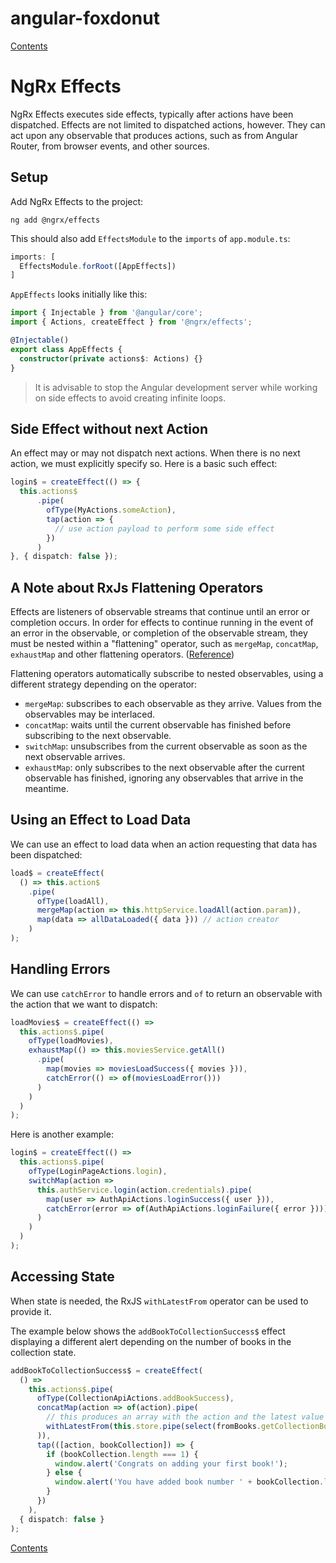 # angular-foxdonut

[Contents](../README.md#angular-foxdonut)

# NgRx Effects

NgRx Effects executes side effects, typically after actions have been dispatched. Effects are not
limited to dispatched actions, however. They can act upon any observable that produces actions, such
as from Angular Router, from browser events, and other sources.

## Setup

Add NgRx Effects to the project:

```
ng add @ngrx/effects
```

This should also add `EffectsModule` to the `imports` of `app.module.ts`:

```typescript
imports: [
  EffectsModule.forRoot([AppEffects])
]
```

`AppEffects` looks initially like this:

```typescript
import { Injectable } from '@angular/core';
import { Actions, createEffect } from '@ngrx/effects';

@Injectable()
export class AppEffects {
  constructor(private actions$: Actions) {}
}
```

> It is advisable to stop the Angular development server while working on side effects to avoid
> creating infinite loops.

## Side Effect without next Action

An effect may or may not dispatch next actions. When there is no next action, we must explicitly
specify so. Here is a basic such effect:

```typescript
login$ = createEffect(() => {
  this.actions$
      .pipe(
        ofType(MyActions.someAction),
        tap(action => {
          // use action payload to perform some side effect
        })
      )
}, { dispatch: false });
```

## A Note about RxJs Flattening Operators

Effects are listeners of observable streams that continue until an error or completion occurs. In
order for effects to continue running in the event of an error in the observable, or completion of
the observable stream, they must be nested within a "flattening" operator, such as `mergeMap`,
`concatMap`, `exhaustMap` and other flattening operators.
([Reference](https://ngrx.io/guide/effects#handling-errors))

Flattening operators automatically subscribe to nested observables, using a different strategy
depending on the operator:

- `mergeMap`: subscribes to each observable as they arrive. Values from the observables may be
  interlaced.
- `concatMap`: waits until the current observable has finished before subscribing to the next
  observable.
- `switchMap`: unsubscribes from the current observable as soon as the next observable arrives.
- `exhaustMap`: only subscribes to the next observable after the current observable has finished,
  ignoring any observables that arrive in the meantime.

## Using an Effect to Load Data

We can use an effect to load data when an action requesting that data has been dispatched:

```typescript
load$ = createEffect(
  () => this.action$
    .pipe(
      ofType(loadAll),
      mergeMap(action => this.httpService.loadAll(action.param)),
      map(data => allDataLoaded({ data })) // action creator
    )
);
```

## Handling Errors

We can use `catchError` to handle errors and `of` to return an observable with the action that we
want to dispatch:

```typescript
loadMovies$ = createEffect(() =>
  this.actions$.pipe(
    ofType(loadMovies),
    exhaustMap(() => this.moviesService.getAll()
      .pipe(
        map(movies => moviesLoadSuccess({ movies })),
        catchError(() => of(moviesLoadError()))
      )
    )
  )
);
```

Here is another example:

```typescript
login$ = createEffect(() =>
  this.actions$.pipe(
    ofType(LoginPageActions.login),
    switchMap(action =>
      this.authService.login(action.credentials).pipe(
        map(user => AuthApiActions.loginSuccess({ user })),
        catchError(error => of(AuthApiActions.loginFailure({ error })))
      )
    )
  )
);
```

## Accessing State

When state is needed, the RxJS `withLatestFrom` operator can be used to provide it.

The example below shows the `addBookToCollectionSuccess$` effect displaying a different alert
depending on the number of books in the collection state.

```typescript
addBookToCollectionSuccess$ = createEffect(
  () =>
    this.actions$.pipe(
      ofType(CollectionApiActions.addBookSuccess),
      concatMap(action => of(action).pipe(
        // this produces an array with the action and the latest value from the store
        withLatestFrom(this.store.pipe(select(fromBooks.getCollectionBookIds)))
      )),
      tap(([action, bookCollection]) => {
        if (bookCollection.length === 1) {
          window.alert('Congrats on adding your first book!');
        } else {
          window.alert('You have added book number ' + bookCollection.length);
        }
      })
    ),
  { dispatch: false }
);
```

[Contents](../README.md#angular-foxdonut)
